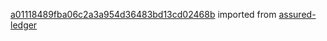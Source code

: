 [a01118489fba06c2a3a954d36483bd13cd02468b](https://github.com/insolar/assured-ledger/commit/a01118489fba06c2a3a954d36483bd13cd02468b) imported from [assured-ledger](https://github.com/insolar/assured-ledger)
